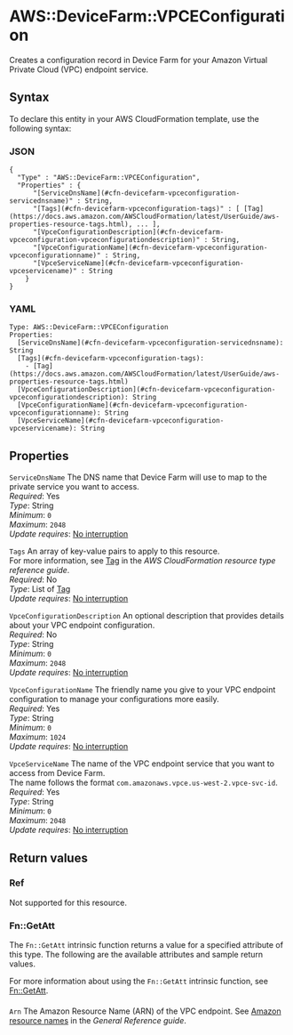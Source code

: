 # AWS::DeviceFarm::VPCEConfiguration<a name="aws-resource-devicefarm-vpceconfiguration"></a>

Creates a configuration record in Device Farm for your Amazon Virtual Private Cloud \(VPC\) endpoint service\.

## Syntax<a name="aws-resource-devicefarm-vpceconfiguration-syntax"></a>

To declare this entity in your AWS CloudFormation template, use the following syntax:

### JSON<a name="aws-resource-devicefarm-vpceconfiguration-syntax.json"></a>

```
{
  "Type" : "AWS::DeviceFarm::VPCEConfiguration",
  "Properties" : {
      "[ServiceDnsName](#cfn-devicefarm-vpceconfiguration-servicednsname)" : String,
      "[Tags](#cfn-devicefarm-vpceconfiguration-tags)" : [ [Tag](https://docs.aws.amazon.com/AWSCloudFormation/latest/UserGuide/aws-properties-resource-tags.html), ... ],
      "[VpceConfigurationDescription](#cfn-devicefarm-vpceconfiguration-vpceconfigurationdescription)" : String,
      "[VpceConfigurationName](#cfn-devicefarm-vpceconfiguration-vpceconfigurationname)" : String,
      "[VpceServiceName](#cfn-devicefarm-vpceconfiguration-vpceservicename)" : String
    }
}
```

### YAML<a name="aws-resource-devicefarm-vpceconfiguration-syntax.yaml"></a>

```
Type: AWS::DeviceFarm::VPCEConfiguration
Properties:
  [ServiceDnsName](#cfn-devicefarm-vpceconfiguration-servicednsname): String
  [Tags](#cfn-devicefarm-vpceconfiguration-tags):
    - [Tag](https://docs.aws.amazon.com/AWSCloudFormation/latest/UserGuide/aws-properties-resource-tags.html)
  [VpceConfigurationDescription](#cfn-devicefarm-vpceconfiguration-vpceconfigurationdescription): String
  [VpceConfigurationName](#cfn-devicefarm-vpceconfiguration-vpceconfigurationname): String
  [VpceServiceName](#cfn-devicefarm-vpceconfiguration-vpceservicename): String
```

## Properties<a name="aws-resource-devicefarm-vpceconfiguration-properties"></a>

`ServiceDnsName` <a name="cfn-devicefarm-vpceconfiguration-servicednsname"></a>
The DNS name that Device Farm will use to map to the private service you want to access\.  
_Required_: Yes  
_Type_: String  
_Minimum_: `0`  
_Maximum_: `2048`  
_Update requires_: [No interruption](https://docs.aws.amazon.com/AWSCloudFormation/latest/UserGuide/using-cfn-updating-stacks-update-behaviors.html#update-no-interrupt)

`Tags` <a name="cfn-devicefarm-vpceconfiguration-tags"></a>
An array of key\-value pairs to apply to this resource\.  
For more information, see [Tag](https://docs.aws.amazon.com/AWSCloudFormation/latest/UserGuide/aws-properties-resource-tags.html) in the _AWS CloudFormation resource type reference guide_\.  
_Required_: No  
_Type_: List of [Tag](https://docs.aws.amazon.com/AWSCloudFormation/latest/UserGuide/aws-properties-resource-tags.html)  
_Update requires_: [No interruption](https://docs.aws.amazon.com/AWSCloudFormation/latest/UserGuide/using-cfn-updating-stacks-update-behaviors.html#update-no-interrupt)

`VpceConfigurationDescription` <a name="cfn-devicefarm-vpceconfiguration-vpceconfigurationdescription"></a>
An optional description that provides details about your VPC endpoint configuration\.  
_Required_: No  
_Type_: String  
_Minimum_: `0`  
_Maximum_: `2048`  
_Update requires_: [No interruption](https://docs.aws.amazon.com/AWSCloudFormation/latest/UserGuide/using-cfn-updating-stacks-update-behaviors.html#update-no-interrupt)

`VpceConfigurationName` <a name="cfn-devicefarm-vpceconfiguration-vpceconfigurationname"></a>
The friendly name you give to your VPC endpoint configuration to manage your configurations more easily\.  
_Required_: Yes  
_Type_: String  
_Minimum_: `0`  
_Maximum_: `1024`  
_Update requires_: [No interruption](https://docs.aws.amazon.com/AWSCloudFormation/latest/UserGuide/using-cfn-updating-stacks-update-behaviors.html#update-no-interrupt)

`VpceServiceName` <a name="cfn-devicefarm-vpceconfiguration-vpceservicename"></a>
The name of the VPC endpoint service that you want to access from Device Farm\.  
The name follows the format `com.amazonaws.vpce.us-west-2.vpce-svc-id`\.  
_Required_: Yes  
_Type_: String  
_Minimum_: `0`  
_Maximum_: `2048`  
_Update requires_: [No interruption](https://docs.aws.amazon.com/AWSCloudFormation/latest/UserGuide/using-cfn-updating-stacks-update-behaviors.html#update-no-interrupt)

## Return values<a name="aws-resource-devicefarm-vpceconfiguration-return-values"></a>

### Ref<a name="aws-resource-devicefarm-vpceconfiguration-return-values-ref"></a>

Not supported for this resource\.

### Fn::GetAtt<a name="aws-resource-devicefarm-vpceconfiguration-return-values-fn--getatt"></a>

The `Fn::GetAtt` intrinsic function returns a value for a specified attribute of this type\. The following are the available attributes and sample return values\.

For more information about using the `Fn::GetAtt` intrinsic function, see [Fn::GetAtt](https://docs.aws.amazon.com/AWSCloudFormation/latest/UserGuide/intrinsic-function-reference-getatt.html)\.

#### <a name="aws-resource-devicefarm-vpceconfiguration-return-values-fn--getatt-fn--getatt"></a>

`Arn` <a name="Arn-fn::getatt"></a>
The Amazon Resource Name \(ARN\) of the VPC endpoint\. See [Amazon resource names](https://docs.aws.amazon.com/general/latest/gr/aws-arns-and-namespaces.html) in the _General Reference guide_\.
